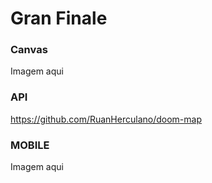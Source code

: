 # Gran Finale

### Canvas
Imagem aqui

### API
https://github.com/RuanHerculano/doom-map

### MOBILE
Imagem aqui
